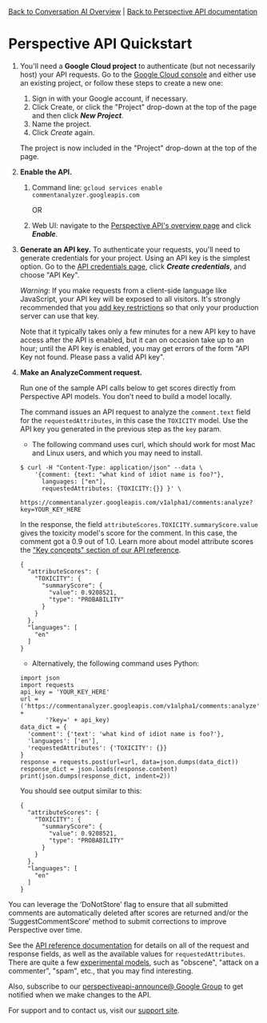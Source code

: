 [Back to Conversation AI Overview](https://conversationai.github.io/) | [Back to Perspective API documentation](https://github.com/conversationai/perspectiveapi/blob/master/README.md)

# Perspective API Quickstart

1. You'll need a **Google Cloud project** to authenticate (but not necessarily host) your API requests. Go to the [Google Cloud console](https://console.developers.google.com/) and either use an existing project, or follow these steps to create a new one:

    1. Sign in with your Google account, if necessary.
    1. Click Create, or click the "Project" drop-down at the top of the page and then click **_New Project_**.
    1. Name the project.
    1. Click _Create_ again.
    
   The project is now included in the "Project" drop-down at the top of the page.

1. **Enable the API.** 
    1. Command line:
       `gcloud services enable commentanalyzer.googleapis.com`
       
       OR
       
    1. Web UI: navigate to the [Perspective API's overview page](https://console.developers.google.com/apis/api/commentanalyzer.googleapis.com/overview) and click **_Enable_**.
      
1. **Generate an API key.** To authenticate your requests, you'll need to generate credentials for your project. Using an API key is the simplest option. Go to the [API credentials page](https://console.developers.google.com/apis/credentials), click **_Create credentials_**, and choose "API Key".

    *Warning*: If you make requests from a client-side language like JavaScript, your API key will be exposed to all visitors. It's strongly recommended that you [add key restrictions](https://cloud.google.com/docs/authentication/api-keys#api_key_restrictions) so that only your production server can use that key.
    
    Note that it typically takes only a few minutes for a new API key to have access after the API is enabled, but it can on occasion take up to an hour; until the API key is enabled, you may get errors of the form "API Key not found. Please pass a valid API key".

1. **Make an AnalyzeComment request.**

    Run one of the sample API calls below to get scores directly from Perspective API models. You don’t need to build a model locally. 
    
     The command issues an API request to analyze the `comment.text` field for the `requestedAttributes`, in this case the `TOXICITY` model. Use the API key you generated in the previous step as the `key` param.
    
    * The following command uses curl, which should work for most Mac and Linux users, and which you may need to install. 
    ```shell
    $ curl -H "Content-Type: application/json" --data \
        '{comment: {text: "what kind of idiot name is foo?"},
          languages: ["en"],
          requestedAttributes: {TOXICITY:{}} }' \
        https://commentanalyzer.googleapis.com/v1alpha1/comments:analyze?key=YOUR_KEY_HERE
    ```
     In the response, the field `attributeScores.TOXICITY.summaryScore.value` gives the toxicity model's score for the comment. In this case, the comment got a 0.9 out of 1.0. Learn more about model attribute scores the ["Key concepts" section of our API reference](api_reference.md#key-concepts).

    ```shell
    {
      "attributeScores": {
        "TOXICITY": {
          "summaryScore": {
            "value": 0.9208521,
            "type": "PROBABILITY"
          }
        }
      },
      "languages": [
        "en"
      ]
    }
    ```
    
    * Alternatively, the following command uses Python:

    ```shell
    import json 
    import requests 
    api_key = 'YOUR_KEY_HERE'
    url = ('https://commentanalyzer.googleapis.com/v1alpha1/comments:analyze' +    
           '?key=' + api_key)
    data_dict = {
      'comment': {'text': 'what kind of idiot name is foo?'},
      'languages': ['en'],
      'requestedAttributes': {'TOXICITY': {}}
    }
    response = requests.post(url=url, data=json.dumps(data_dict)) 
    response_dict = json.loads(response.content) 
    print(json.dumps(response_dict, indent=2))
    ```
    
    You should see output similar to this:
       
    ```shell
    {
      "attributeScores": {
        "TOXICITY": {
          "summaryScore": {
            "value": 0.9208521,
            "type": "PROBABILITY"
          }
        }
      },
      "languages": [
        "en"
      ]
    }
    ```


You can leverage the ‘DoNotStore’ flag to ensure that all submitted comments are automatically deleted after scores are returned and/or the ‘SuggestCommentScore’ method to submit corrections to improve Perspective over time.

See the [API reference documentation](api_reference.md) for details on all of
the request and response fields, as well as the available values for
`requestedAttributes`. There are quite a few [experimental models](https://github.com/conversationai/perspectiveapi/blob/master/api_reference.md#models), such as "obscene", "attack on a commenter", "spam", etc., that you may find interesting.

Also, subscribe to our [perspectiveapi-announce@ Google Group](https://groups.google.com/forum/#!forum/perspective-announce/join) to get notified when we make changes to the API.

For support and to contact us, visit our [support site](https://support.perspectiveapi.com). 
